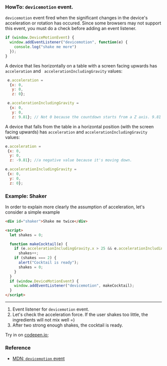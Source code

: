 ### HowTo: `devicemotion` event.
`devicemotion` event fired when the significant changes in the device's acceleration or 
rotation has occured. Since some browsers may not support this event, you must do a check 
before adding an event listener.

```javascript
if (window.DeviceMotionEvent) {
  window.addEventListener("devicemotion", function(e) {
    console.log("shake me more")
  });
}
```

A device that lies horizontally on a table with a screen facing upwards has `acceleration` and 
` accelerationIncludingGravity` values:

```javascript
 e.acceleration = 
  {x: 0,
   y: 0,
   z: 0};

 e.accelerationIncludingGravity = 
  {x: 0,
   y: 0,
   z: 9.81}; // Not 0 because the countdown starts from a Z axis. 9.81 - free fall acceleration on the Earth's surface (meter/sec^2).
```

A device that falls from the table in a horizontal position (with the screen facing upwards)
 has `acceleration` and `accelerationIncludingGravity` values:
 ```javascript
 e.acceleration = 
  {x: 0,
   y: 0,
   z: -9.81}; //a negative value because it's moving down.

 e.accelerationIncludingGravity = 
  {x: 0,
   y: 0,
   z: 0};
```

### Example: Shaker

In order to explain more clearly the assumption of acceleration, let's consider a simple example

```html
<div id="shaker">Shake me twice</div>

<script>
  let shakes = 0;

  function makeCocktail(e) {
    if (e.accelerationIncludingGravity.x > 25 && e.accelerationIncludingGravity.y > 25)  //[2]
      shakes++; 
    if (shakes === 2) {                                                                  //[3]                                                                  
      alert("Cocktail is ready");
      shakes = 0;
    }
  }
  if (window.DeviceMotionEvent) {
    window.addEventListener("devicemotion", makeCocktail);                               //[1]
  }
</script>
```
***
1. Event listener for `devicemotion` event.
2. Let's check the acceleration force. If the user shakes too little, the ingredients will not mix well =) 
3. After two strong enough shakes, the cocktail is ready.

Try in on [codepen.io](https://codepen.io/Halochkin/pen/mYBEZL?editors=1000);

### Reference
* [MDN: `devicemotion` event](https://developer.mozilla.org/en-US/docs/Web/API/Window/devicemotion_event)